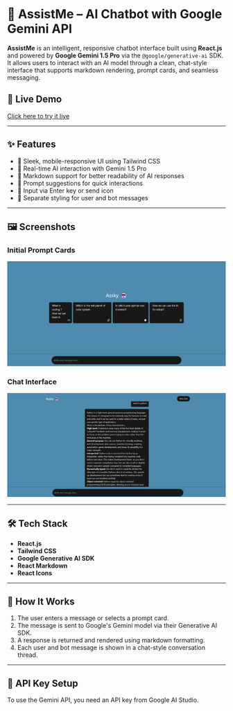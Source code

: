 # 🤖 AssistMe – AI Chatbot with Google Gemini API

**AssistMe** is an intelligent, responsive chatbot interface built using **React.js** and powered by **Google Gemini 1.5 Pro** via the `@google/generative-ai` SDK. It allows users to interact with an AI model through a clean, chat-style interface that supports markdown rendering, prompt cards, and seamless messaging.

## 🚀 Live Demo

[Click here to try it live](https://your-deployment-link.com) 

---

## ✨ Features

- 🔹 Sleek, mobile-responsive UI using Tailwind CSS
- 🔹 Real-time AI interaction with Gemini 1.5 Pro
- 🔹 Markdown support for better readability of AI responses
- 🔹 Prompt suggestions for quick interactions
- 🔹 Input via Enter key or send icon
- 🔹 Separate styling for user and bot messages

---

## 🖼️ Screenshots

### Initial Prompt Cards
![Prompt Cards](./src/img/asky.png)

### Chat Interface
![Chat Interface](./src/img/askyy.png)

---

## 🛠️ Tech Stack

- **React.js**
- **Tailwind CSS**
- **Google Generative AI SDK**
- **React Markdown**
- **React Icons**

---

## 🧠 How It Works

1. The user enters a message or selects a prompt card.
2. The message is sent to Google's Gemini model via their Generative AI SDK.
3. A response is returned and rendered using markdown formatting.
4. Each user and bot message is shown in a chat-style conversation thread.

---

## 🔐 API Key Setup

To use the Gemini API, you need an API key from Google AI Studio.

